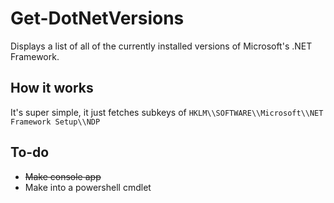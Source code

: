 ﻿# Get-DotNetVersions
Displays a list of all of the currently installed versions of 
Microsoft's .NET Framework.

## How it works
It's super simple, it just fetches subkeys of `HKLM\\SOFTWARE\\Microsoft\\NET Framework Setup\\NDP`

## To-do
* ~~Make console app~~
* Make into a powershell cmdlet